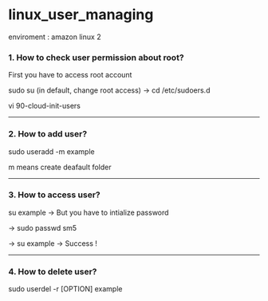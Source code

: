 # linux_user_managing 

enviroment : amazon linux 2

### 1. How to check user permission about root?

First you have to access root account

sudo su (in default, change root access) -> cd /etc/sudoers.d

vi 90-cloud-init-users

* * *

### 2. How to add user?

sudo useradd -m example

m means create deafault folder

* * *

### 3. How to access user?

su example -> But you have to intialize password

-> sudo passwd sm5

-> su example -> Success !

* * *

### 4. How to delete user?

sudo userdel -r [OPTION] example

